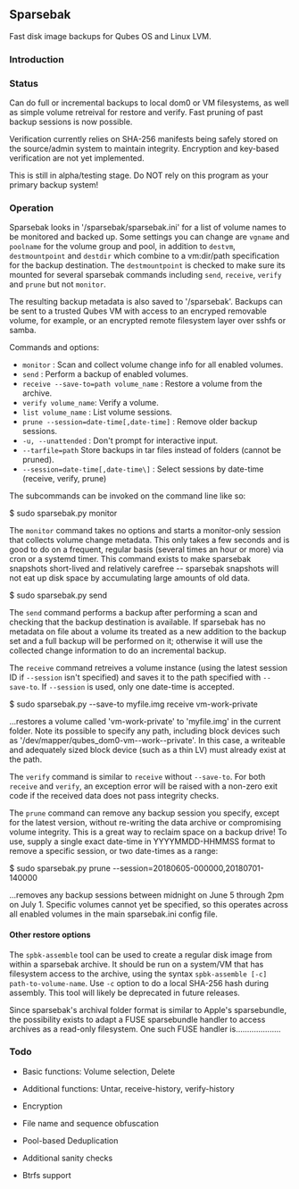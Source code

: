 ## Sparsebak

Fast disk image backups for Qubes OS and Linux LVM.

### Introduction

### Status

Can do full or incremental backups to local dom0 or VM filesystems, as well as
simple volume retreival for restore and verify. Fast pruning of past backup
sessions is now possible.

Verification currently relies on SHA-256 manifests being safely stored on the
source/admin system to maintain integrity. Encryption and key-based verification
are not yet implemented.

This is still in alpha/testing stage. Do NOT rely on this program as your primary backup system!

### Operation

Sparsebak looks in '/sparsebak/sparsebak.ini' for a list of volume names to
be monitored and backed up. Some settings you can change are `vgname` and `poolname`
for the volume group and pool, in addition to `destvm`, `destmountpoint` and `destdir`
which combine to a vm:dir/path specification for the backup destination. The
`destmountpoint` is checked to make sure its mounted for several sparsebak commands
including `send`, `receive`, `verify` and `prune` but not `monitor`.

The resulting backup metadata is also saved to '/sparsebak'. Backups
can be sent to a trusted Qubes VM with access to an
encryped removable volume, for example, or an encrypted remote filesystem layer
over sshfs or samba.

Commands and options:
  * `monitor` : Scan and collect volume change info for all enabled volumes.
  * `send` : Perform a backup of enabled volumes.
  * `receive --save-to=path volume_name` : Restore a volume from the archive.
  * `verify volume_name`: Verify a volume.
  * `list volume_name` : List volume sessions.
  * `prune --session=date-time[,date-time]` : Remove older backup sessions.
  * `-u, --unattended` : Don't prompt for interactive input.
  * `--tarfile=path` Store backups in tar files instead of folders (cannot be pruned).
  * `--session=date-time[,date-time\]` : Select sessions by date-time (receive, verify, prune)

The subcommands can be invoked on the command line like so:

   $ sudo sparsebak.py monitor

The `monitor` command takes no options and starts a monitor-only session
that collects volume change metadata. This only takes a few seconds and is good
to do on a frequent, regular basis (several times an hour or more) via cron or a
systemd timer. This command
exists to make sparsebak snapshots short-lived and relatively carefree --
sparsebak snapshots will not eat up disk space by accumulating large amounts of old data.

   $ sudo sparsebak.py send

The `send` command performs a backup after performing a scan and checking
that the backup destination is available. If sparsebak has no metadata on file about a
volume its treated as a new addition to the backup set and a full backup will
be performed on it; otherwise it will use the collected change information to do an
incremental backup.

The `receive` command retreives a volume instance (using the latest session ID
if `--session` isn't specified) and saves it to the path specified with `--save-to`.
If `--session` is used, only one date-time is accepted.

   $ sudo sparsebak.py --save-to myfile.img receive vm-work-private

...restores a volume called 'vm-work-private' to 'myfile.img' in
the current folder. Note its possible to specify any path, including block devices
such as '/dev/mapper/qubes_dom0-vm--work--private'. In this case, a writeable and
adequately sized block device (such as a thin LV) must already exist at the path.

The `verify` command is similar to `receive` without `--save-to`. For both
`receive` and `verify`, an exception error will be raised with a non-zero exit
code if the received data does not pass integrity checks.

The `prune` command can remove any backup session you specify, except for the
latest version, without re-writing the data archive or compromising volume integrity.
This is a great way to reclaim space on a backup drive!
To use, supply a single exact date-time in YYYYMMDD-HHMMSS format to remove a
specific session, or two date-times as a range:

   $ sudo sparsebak.py prune --session=20180605-000000,20180701-140000
   
...removes any backup sessions between midnight on June 5 through 2pm on July 1.
Specific volumes cannot yet be specified, so this operates across all enabled
volumes in the main sparsebak.ini config file.

#### Other restore options

The `spbk-assemble` tool can be used to create a regular disk image from within
a sparsebak archive. It should be run on a system/VM that has filesystem access
to the archive, using the syntax `spbk-assemble [-c] path-to-volume-name`. Use
`-c` option to do a local SHA-256 hash during assembly. This tool will
likely be deprecated in future releases.

Since sparsebak's archival folder format is similar to Apple's sparsebundle,
the possibility exists to adapt a FUSE sparsebundle handler to access archives
as a read-only filesystem. One such FUSE handler is....................

### Todo

* Basic functions: Volume selection, Delete

* Additional functions: Untar, receive-history, verify-history

* Encryption

* File name and sequence obfuscation

* Pool-based Deduplication

* Additional sanity checks

* Btrfs support

